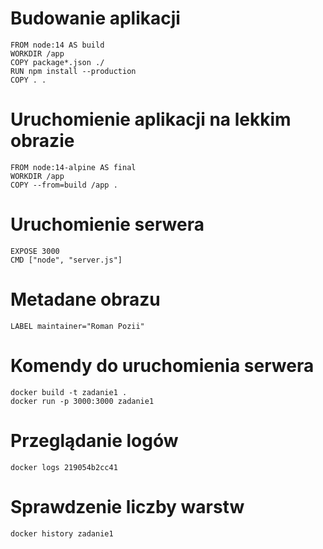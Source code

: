 # Budowanie aplikacji
```
FROM node:14 AS build
WORKDIR /app
COPY package*.json ./
RUN npm install --production
COPY . .
```

# Uruchomienie aplikacji na lekkim obrazie
```
FROM node:14-alpine AS final
WORKDIR /app
COPY --from=build /app .
```

# Uruchomienie serwera
```
EXPOSE 3000
CMD ["node", "server.js"]
```

# Metadane obrazu
```
LABEL maintainer="Roman Pozii"
```

# Komendy do uruchomienia serwera
```
docker build -t zadanie1 .
docker run -p 3000:3000 zadanie1
```

# Przeglądanie logów
```
docker logs 219054b2cc41
````

# Sprawdzenie liczby warstw
```
docker history zadanie1
```

